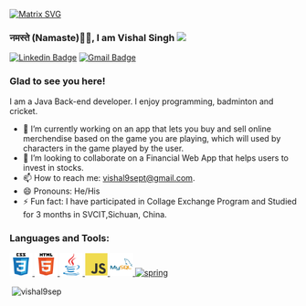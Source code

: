 [![Matrix SVG](https://raw.githubusercontent.com/rodrigograca31/rodrigograca31/master/matrix.svg)](https://www.youtube.com/watch?v=SDkAGkd4NLc) 

 

<!-- <h3> नमस्ते (Namaste)🙏🏻, I am Vishal Singh 👋</h3> -->
### नमस्ते (Namaste)🙏🏻, I am Vishal Singh <img src="https://media.giphy.com/media/hvRJCLFzcasrR4ia7z/giphy.gif" width="100">
[![Linkedin Badge](https://img.shields.io/badge/-VishalSingh-blue?style=flat-square&logo=Linkedin&logoColor=white&link=https://www.linkedin.com/in/vishal-singh-326a71224/)](https://www.linkedin.com/in/vishal-singh-326a71224/)
[![Gmail Badge](https://img.shields.io/badge/-vishal9sept@gmail.com-c14438?style=flat-square&logo=Gmail&logoColor=white&link=mailto:vishal9sept@gmail.com)](mailto:vishal9sept@gmail.com) 

### Glad to see you here! &nbsp;

I am a Java Back-end developer. I enjoy programming, badminton and cricket.

- 🔭 I’m currently working on an app that lets you buy and sell online merchendise based on the game you are playing, which will used by characters in the game played by the user.
- 👯 I’m looking to collaborate on a Financial Web App that helps users to invest in stocks.
- 📫 How to reach me: vishal9sept@gmail.com.
- 😄 Pronouns: He/His
- ⚡ Fun fact: I have participated in Collage Exchange Program and Studied for 3 months in SVCIT,Sichuan, China.

<h3 align="left">Languages and Tools:</h3>
<p align="left"> <a href="https://www.w3schools.com/css/" target="_blank" rel="noreferrer"> <img src="https://raw.githubusercontent.com/devicons/devicon/master/icons/css3/css3-original-wordmark.svg" alt="css3" width="40" height="40"/> </a> <a href="https://www.w3.org/html/" target="_blank" rel="noreferrer"> <img src="https://raw.githubusercontent.com/devicons/devicon/master/icons/html5/html5-original-wordmark.svg" alt="html5" width="40" height="40"/> </a> <a href="https://www.java.com" target="_blank" rel="noreferrer"> <img src="https://raw.githubusercontent.com/devicons/devicon/master/icons/java/java-original.svg" alt="java" width="40" height="40"/> </a> <a href="https://developer.mozilla.org/en-US/docs/Web/JavaScript" target="_blank" rel="noreferrer"> <img src="https://raw.githubusercontent.com/devicons/devicon/master/icons/javascript/javascript-original.svg" alt="javascript" width="40" height="40"/> </a> <a href="https://www.mysql.com/" target="_blank" rel="noreferrer"> <img src="https://raw.githubusercontent.com/devicons/devicon/master/icons/mysql/mysql-original-wordmark.svg" alt="mysql" width="40" height="40"/> </a> <a href="https://spring.io/" target="_blank" rel="noreferrer"> <img src="https://www.vectorlogo.zone/logos/springio/springio-icon.svg" alt="spring" width="40" height="40"/> </a> </p>

<p>&nbsp;<img align="center" src="https://github-readme-stats.vercel.app/api?username=vishal9sep&show_icons=true&locale=en" alt="vishal9sep" /></p>
